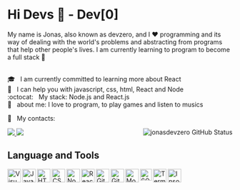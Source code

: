 # Hi Devs :facepunch: - Dev[0] 

My name is Jonas, also known as devzero, and I :heart: programming and its way of dealing with the world's problems and abstracting from programs that help other people's lives.
I am currently learning to program to become a full stack :rocket: 

<br /> :mortar_board: &nbsp; I am currently committed to learning more about React
<br /> :muscle: &nbsp; I can help you with javascript, css, html, React and Node
<br /> :octocat: &nbsp; My stack: Node.js and React.js 
<br /> :speech_balloon:  &nbsp; about me: I love to program, to play games and listen to musics

:e-mail:  &nbsp; My contacts:

<a target="_blank" href="https://www.linkedin.com/in/jonas-de-oliveira-0561961ab/">
 <img src="https://img.shields.io/badge/linkedin-%230077B5.svg?&style=for-the-badge&logo=linkedin&logoColor=white" />
</a>
<a target="_blank" href="mailto:jonasdevzero@gmail.com">
 <img src="https://img.shields.io/badge/gmail-D14836?&style=for-the-badge&logo=gmail&logoColor=white" />
</a>

<img align="right" alt="jonasdevzero GitHub Status" src="https://github-readme-status.vercel.app/api?username=jonasdevzero&show_icons=true&hide_border=true" />

## Language and Tools
<img align="left" alt="Visual Studio Code" width="30px" src="https://github.com/jonasdevzero/Assets/blob/master/vscode.svg" />
<img align="left" alt="JavaScript" width="30px" src="https://github.com/jonasdevzero/Assets/blob/master/js.svg" />
<img align="left" alt="HTML5" width="30px" src="https://github.com/jonasdevzero/Assets/blob/master/html.svg" />
<img align="left" alt="CSS3" width="30px" src="https://github.com/jonasdevzero/Assets/blob/master/css.svg" />
<img align="left" alt="Node.js" width="30px" src="https://github.com/jonasdevzero/Assets/blob/master/node.svg" />
<img align="left" alt="React" width="30px" src="https://github.com/jonasdevzero/Assets/blob/master/react.svg" />
<img align="left" alt="GitHub" width="30px" src="https://github.com/jonasdevzero/Assets/blob/master/github.svg" />
<img align="left" alt="Git" width="30px" src="https://github.com/jonasdevzero/Assets/blob/master/git.svg" />
<img align="left" alt="MongoDB" width="30px" src="https://github.com/jonasdevzero/Assets/blob/master/mongodb.svg" />
<img align="left" alt="SQL" width="26px" src="https://github.com/jonasdevzero/Assets/blob/master/sql.svg" />
<img align="left" alt="Terminal" width="30px" src="https://github.com/jonasdevzero/Assets/blob/master/terminal.svg" />
<img align="left" alt="Insomnia" width="30px" src="https://github.com/jonasdevzero/Assets/blob/master/insomnia.svg" />
